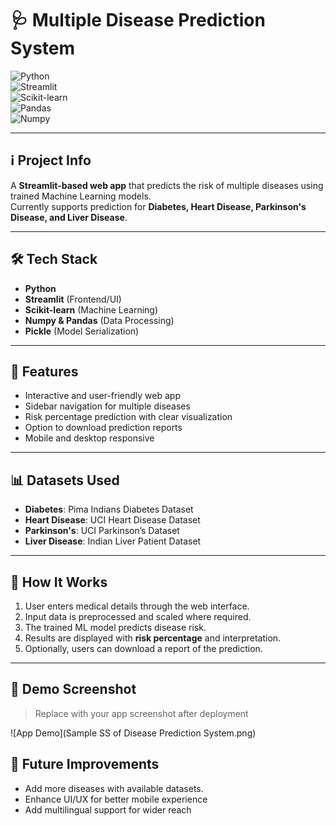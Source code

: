 # 🩺 Multiple Disease Prediction System  

![Python](https://img.shields.io/badge/Python-3.8%2B-blue?logo=python)  
![Streamlit](https://img.shields.io/badge/Streamlit-App-red?logo=streamlit)  
![Scikit-learn](https://img.shields.io/badge/Scikit--learn-ML-orange?logo=scikit-learn)  
![Pandas](https://img.shields.io/badge/Pandas-Data--Analysis-green?logo=pandas)  
![Numpy](https://img.shields.io/badge/Numpy-Numerical--Computing-blue?logo=numpy)  

---

## ℹ️ Project Info
A **Streamlit-based web app** that predicts the risk of multiple diseases using trained Machine Learning models.  
Currently supports prediction for **Diabetes, Heart Disease, Parkinson's Disease, and Liver Disease**.

---

## 🛠️ Tech Stack
- **Python**  
- **Streamlit** (Frontend/UI)  
- **Scikit-learn** (Machine Learning)  
- **Numpy & Pandas** (Data Processing)  
- **Pickle** (Model Serialization)

---

## 🚀 Features
- Interactive and user-friendly web app  
- Sidebar navigation for multiple diseases  
- Risk percentage prediction with clear visualization  
- Option to download prediction reports  
- Mobile and desktop responsive  

---

## 📊 Datasets Used
- **Diabetes**: Pima Indians Diabetes Dataset  
- **Heart Disease**: UCI Heart Disease Dataset  
- **Parkinson's**: UCI Parkinson’s Dataset  
- **Liver Disease**: Indian Liver Patient Dataset  

---

## 📝 How It Works
1. User enters medical details through the web interface.  
2. Input data is preprocessed and scaled where required.  
3. The trained ML model predicts disease risk.  
4. Results are displayed with **risk percentage** and interpretation.  
5. Optionally, users can download a report of the prediction.  

---

## 📸 Demo Screenshot
> Replace with your app screenshot after deployment  

![App Demo](Sample SS of Disease Prediction System.png)

## 🔮 Future Improvements
- Add more diseases with available datasets.  
- Enhance UI/UX for better mobile experience  
- Add multilingual support for wider reach  

